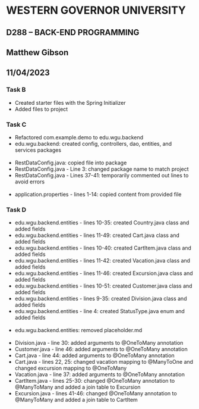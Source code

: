 # WESTERN GOVERNOR UNIVERSITY 
## D288 – BACK-END PROGRAMMING
## Matthew Gibson
## 11/04/2023

### Task B
* Created starter files with the Spring Initializer
* Added files to project

### Task C
* Refactored com.example.demo to edu.wgu.backend
* edu.wgu.backend: created config, controllers, dao, entities, and services packages
<br><br>
* RestDataConfig.java: copied file into package
* RestDataConfig.java - Line 3: changed package name to match project
* RestDataConfig.java - Lines 37-41: temporarily commented out lines to avoid errors
<br><br>
* application.properties - lines 1-14: copied content from provided file

### Task D
* edu.wgu.backend.entities - lines 10-35: created Country.java class and added fields
* edu.wgu.backend.entities - lines 11-49: created Cart.java class and added fields
* edu.wgu.backend.entities - lines 10-40: created CartItem.java class and added fields
* edu.wgu.backend.entities - lines 11-42: created Vacation.java class and added fields
* edu.wgu.backend.entities - lines 11-46: created Excursion.java class and added fields
* edu.wgu.backend.entities - lines 10-51: created Customer.java class and added fields
* edu.wgu.backend.entities - lines 9-35: created Division.java class and added fields
* edu.wgu.backend.entities - line 4: created StatusType.java enum and added fields
<br><br>
* edu.wgu.backend.entities: removed placeholder.md
<br><br>
* Division.java - line 30: added arguments to @OneToMany annotation
* Customer.java - line 46: added arguments to @OneToMany annotation
* Cart.java - line 44: added arguments to @OneToMany annotation
* Cart.java - lines 22, 25: changed vacation mapping to @ManyToOne and changed excursion mapping to @OneToMany
* Vacation.java - line 37: added arguments to @OneToMany annotation
* CartItem.java - lines 25-30: changed @OneToMany annotation to @ManyToMany and added a join table to Excursion
* Excursion.java - lines 41-46: changed @OneToMany annotation to @ManyToMany and added a join table to CartItem